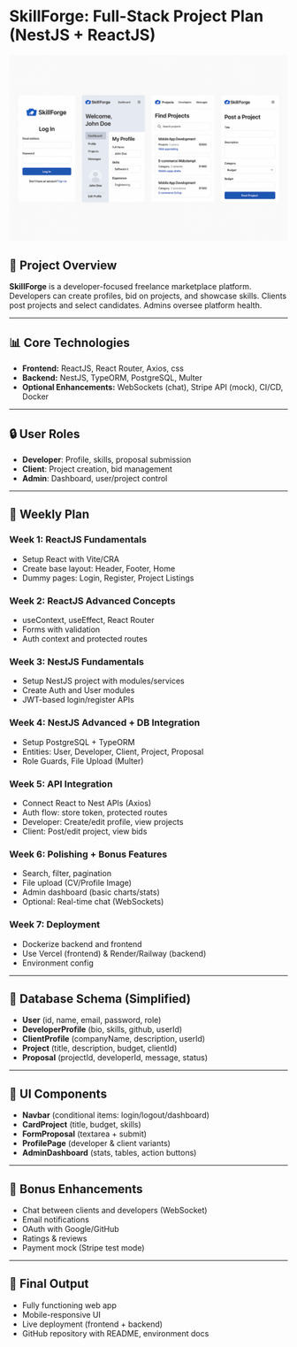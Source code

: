 # SkillForge: Full-Stack Project Plan (NestJS + ReactJS)

![SkillForge UI](./src/assets/images/project-ui/ui-preview.png)

## 🌟 Project Overview
**SkillForge** is a developer-focused freelance marketplace platform. Developers can create profiles, bid on projects, and showcase skills. Clients post projects and select candidates. Admins oversee platform health.

---

## 📊 Core Technologies

- **Frontend:** ReactJS, React Router, Axios, css
- **Backend:** NestJS, TypeORM, PostgreSQL, Multer
- **Optional Enhancements:** WebSockets (chat), Stripe API (mock), CI/CD, Docker

---

## 🔒 User Roles

- **Developer**: Profile, skills, proposal submission
- **Client**: Project creation, bid management
- **Admin**: Dashboard, user/project control

---

## 🔹 Weekly Plan

### Week 1: ReactJS Fundamentals
- Setup React with Vite/CRA
- Create base layout: Header, Footer, Home
- Dummy pages: Login, Register, Project Listings

### Week 2: ReactJS Advanced Concepts
- useContext, useEffect, React Router
- Forms with validation
- Auth context and protected routes

### Week 3: NestJS Fundamentals
- Setup NestJS project with modules/services
- Create Auth and User modules
- JWT-based login/register APIs

### Week 4: NestJS Advanced + DB Integration
- Setup PostgreSQL + TypeORM
- Entities: User, Developer, Client, Project, Proposal
- Role Guards, File Upload (Multer)

### Week 5: API Integration
- Connect React to Nest APIs (Axios)
- Auth flow: store token, protected routes
- Developer: Create/edit profile, view projects
- Client: Post/edit project, view bids

### Week 6: Polishing + Bonus Features
- Search, filter, pagination
- File upload (CV/Profile Image)
- Admin dashboard (basic charts/stats)
- Optional: Real-time chat (WebSockets)

### Week 7: Deployment
- Dockerize backend and frontend
- Use Vercel (frontend) & Render/Railway (backend)
- Environment config

---

## 🔗 Database Schema (Simplified)

- **User** (id, name, email, password, role)
- **DeveloperProfile** (bio, skills, github, userId)
- **ClientProfile** (companyName, description, userId)
- **Project** (title, description, budget, clientId)
- **Proposal** (projectId, developerId, message, status)

---

## 🔧 UI Components

- **Navbar** (conditional items: login/logout/dashboard)
- **CardProject** (title, budget, skills)
- **FormProposal** (textarea + submit)
- **ProfilePage** (developer & client variants)
- **AdminDashboard** (stats, tables, action buttons)

---

## 🌟 Bonus Enhancements

- Chat between clients and developers (WebSocket)
- Email notifications
- OAuth with Google/GitHub
- Ratings & reviews
- Payment mock (Stripe test mode)

---

## 🚀 Final Output
- Fully functioning web app
- Mobile-responsive UI
- Live deployment (frontend + backend)
- GitHub repository with README, environment docs
